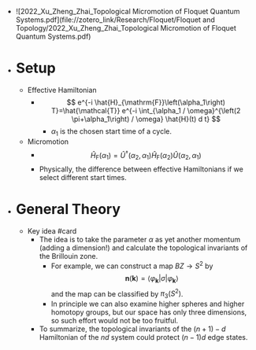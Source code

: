 - ![2022_Xu_Zheng_Zhai_Topological Micromotion of Floquet Quantum Systems.pdf](file://zotero_link/Research/Floquet/Floquet and Topology/2022_Xu_Zheng_Zhai_Topological Micromotion of Floquet Quantum Systems.pdf)
- # Setup
	- Effective Hamiltonian
		- $$
		  e^{-i \hat{H}_{\mathrm{F}}\left(\alpha_1\right) T}=\hat{\mathcal{T}} e^{-i \int_{\alpha_1 / \omega}^{\left(2 \pi+\alpha_1\right) / \omega} \hat{H}(t) d t}
		  $$
			- $\alpha_1$ is the chosen start time of a cycle.
	- Micromotion
		- $$
		  \hat{H}_{\mathrm{F}}\left(\alpha_1\right)=\hat{U}^{\dagger}\left(\alpha_2, \alpha_1\right) \hat{H}_{\mathrm{F}}\left(\alpha_2\right) \hat{U}\left(\alpha_2, \alpha_1\right)
		  $$
		- Physically, the difference between effective Hamiltonians if we select different start times.
- # General Theory
	- Key idea #card
		- The idea is to take the parameter $\alpha$ as yet another momentum (adding a dimension!) and calculate the topological invariants of the Brillouin zone.
			- For example, we can construct a map $BZ \to S^2$ by 
			  $$
			  \mathbf{n}(\mathbf{k})=\left\langle\varphi_{\mathbf{k}}|\sigma| \varphi_{\mathbf{k}}\right\rangle
			  $$
			  and the map can be classified by $\pi_3(S^2)$.
			- In principle we can also examine higher spheres and higher homotopy groups, but our space has only three dimensions, so such effort would not be too fruitful.
		- To summarize, the topological invariants of the $(n+1)-d$ Hamiltonian of the $nd$ system could protect $(n-1)d$ edge states.